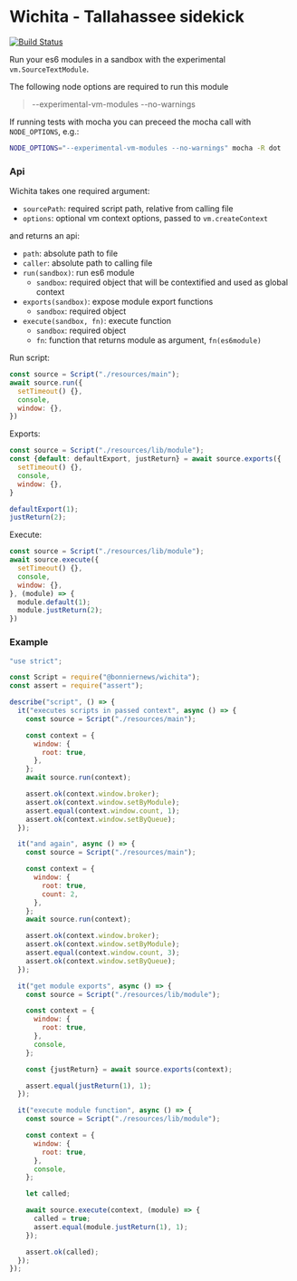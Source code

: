 Wichita - Tallahassee sidekick
==============================

[![Build Status](https://travis-ci.org/BonnierNews/wichita.svg?branch=master)](https://travis-ci.org/BonnierNews/wichita)

Run your es6 modules in a sandbox with the experimental `vm.SourceTextModule`.

The following node options are required to run this module
> --experimental-vm-modules --no-warnings

If running tests with mocha you can preceed the mocha call with `NODE_OPTIONS`, e.g.:
```bash
NODE_OPTIONS="--experimental-vm-modules --no-warnings" mocha -R dot
```

### Api

Wichita takes one required argument:
- `sourcePath`: required script path, relative from calling file
- `options`: optional vm context options, passed to `vm.createContext`

and returns an api:

- `path`: absolute path to file
- `caller`: absolute path to calling file
- `run(sandbox)`: run es6 module
  - `sandbox`: required object that will be contextified and used as global context
- `exports(sandbox)`: expose module export functions
  - `sandbox`: required object
- `execute(sandbox, fn)`: execute function
  - `sandbox`: required object
  - `fn`: function that returns module as argument, `fn(es6module)`

Run script:
```js
const source = Script("./resources/main");
await source.run({
  setTimeout() {},
  console,
  window: {},
})
```

Exports:
```js
const source = Script("./resources/lib/module");
const {default: defaultExport, justReturn} = await source.exports({
  setTimeout() {},
  console,
  window: {},
}

defaultExport(1);
justReturn(2);
```

Execute:
```js
const source = Script("./resources/lib/module");
await source.execute({
  setTimeout() {},
  console,
  window: {},
}, (module) => {
  module.default(1);
  module.justReturn(2);
})
```

### Example

```js
"use strict";

const Script = require("@bonniernews/wichita");
const assert = require("assert");

describe("script", () => {
  it("executes scripts in passed context", async () => {
    const source = Script("./resources/main");

    const context = {
      window: {
        root: true,
      },
    };
    await source.run(context);

    assert.ok(context.window.broker);
    assert.ok(context.window.setByModule);
    assert.equal(context.window.count, 1);
    assert.ok(context.window.setByQueue);
  });

  it("and again", async () => {
    const source = Script("./resources/main");

    const context = {
      window: {
        root: true,
        count: 2,
      },
    };
    await source.run(context);

    assert.ok(context.window.broker);
    assert.ok(context.window.setByModule);
    assert.equal(context.window.count, 3);
    assert.ok(context.window.setByQueue);
  });

  it("get module exports", async () => {
    const source = Script("./resources/lib/module");

    const context = {
      window: {
        root: true,
      },
      console,
    };

    const {justReturn} = await source.exports(context);

    assert.equal(justReturn(1), 1);
  });

  it("execute module function", async () => {
    const source = Script("./resources/lib/module");

    const context = {
      window: {
        root: true,
      },
      console,
    };

    let called;

    await source.execute(context, (module) => {
      called = true;
      assert.equal(module.justReturn(1), 1);
    });

    assert.ok(called);
  });
});
```
